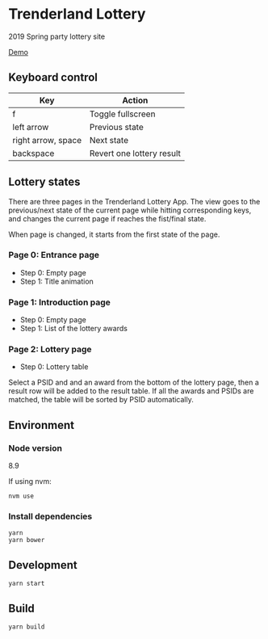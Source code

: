 # Trenderland Lottery

2019 Spring party lottery site

[Demo](https://adc.github.trendmicro.com/pages/skyduck-su/trenderland-lottery/build)

## Keyboard control
|Key|Action|
|---|---|
|f|Toggle fullscreen|
|left arrow|Previous state|
|right arrow, space|Next state|
|backspace|Revert one lottery result|

## Lottery states
There are three pages in the Trenderland Lottery App. The view goes to the previous/next state of the current page while hitting corresponding keys, and changes the current page if reaches the fist/final state.

When page is changed, it starts from the first state of the page.

### Page 0: Entrance page
- Step 0: Empty page
- Step 1: Title animation

### Page 1: Introduction page
- Step 0: Empty page
- Step 1: List of the lottery awards

### Page 2: Lottery page
- Step 0: Lottery table

Select a PSID and and an award from the bottom of the lottery page, then a result row will be added to the result table. If all the awards and PSIDs are matched, the table will be sorted by PSID automatically.

## Environment

### Node version
8.9

If using nvm:
```
nvm use
```

### Install dependencies
```
yarn
yarn bower
```

## Development
```
yarn start
```

## Build
```
yarn build
```

